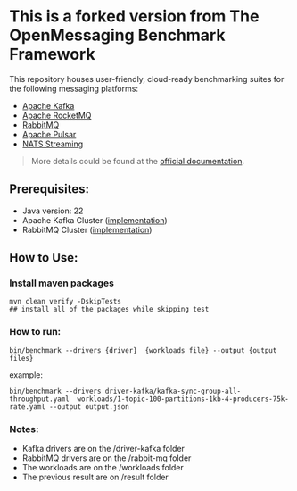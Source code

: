 # This is a forked version from The OpenMessaging Benchmark Framework

This repository houses user-friendly, cloud-ready benchmarking suites for the following messaging platforms:

* [Apache Kafka](https://kafka.apache.org)
* [Apache RocketMQ](https://rocketmq.apache.org)
* [RabbitMQ](https://www.rabbitmq.com/)
* [Apache Pulsar](https://pulsar.apache.org)
* [NATS Streaming](https://nats.io/)

> More details could be found at the [official documentation](http://openmessaging.cloud/docs/benchmarks/).

## Prerequisites:
- Java version: 22
- Apache Kafka Cluster ([implementation](https://github.com/iqbalhanif313/shm-blueprint/blob/main/deployment/docker/docker-compose.yaml))
- RabbitMQ Cluster ([implementation](./rabbit-cluster/docker-compose.yml))

## How to Use:

### Install maven packages
```shell
mvn clean verify -DskipTests
## install all of the packages while skipping test
```

### How to run:

```shell
bin/benchmark --drivers {driver}  {workloads file} --output {output files}
```
example:
```shell
bin/benchmark --drivers driver-kafka/kafka-sync-group-all-throughput.yaml  workloads/1-topic-100-partitions-1kb-4-producers-75k-rate.yaml --output output.json
```

### Notes:
* Kafka drivers are on the /driver-kafka folder
* RabbitMQ drivers are on the /rabbit-mq folder
* The workloads are on the /workloads folder
* The previous result are on /result folder
